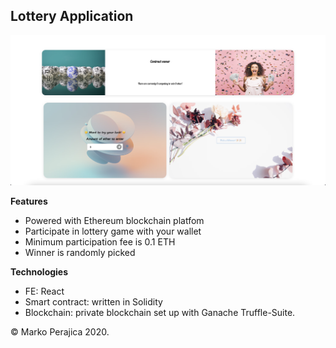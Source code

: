 ## Lottery Application

![Lottery-app](/assets/cover-image.png)

**Features**

 * Powered with Ethereum blockchain platfom
 * Participate in lottery game with your wallet
 * Minimum participation fee is 0.1 ETH
 * Winner is randomly picked

**Technologies**

 * FE: React
 * Smart contract: written in Solidity
 * Blockchain: private blockchain set up with Ganache Truffle-Suite.

© Marko Perajica 2020.
